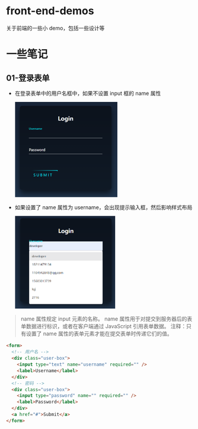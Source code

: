 # front-end-demos

关于前端的一些小 demo，包括一些设计等

# 一些笔记

## 01-登录表单

- 在登录表单中的用户名框中，如果不设置 input 框的 name 属性

  <img src="./readme中的图片/image-20211229-01.png" style="zoom:50%;" />

- 如果设置了 name 属性为 username，会出现提示输入框，然后影响样式布局

  <img src="./readme中的图片/image-20211229-02.png" style="zoom:50%;" />

> name 属性规定 input 元素的名称。
> name 属性用于对提交到服务器后的表单数据进行标识，或者在客户端通过 JavaScript 引用表单数据。
> 注释：只有设置了 name 属性的表单元素才能在提交表单时传递它们的值。

```html
<form>
  <!-- 用户名 -->
  <div class="user-box">
    <input type="text" name="username" required="" />
    <label>Username</label>
  </div>
  <!-- 密码 -->
  <div class="user-box">
    <input type="password" name="" required="" />
    <label>Password</label>
  </div>
  <a href="#">Submit</a>
</form>
```

